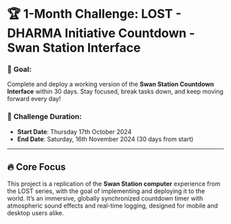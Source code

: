 # 🏆 **1-Month Challenge: LOST - DHARMA Initiative Countdown - Swan Station Interface**

### 🎯 **Goal**:

Complete and deploy a working version of the **Swan Station Countdown Interface** within 30 days. Stay focused, break tasks down, and keep moving forward every day!

### 📅 **Challenge Duration**:

- **Start Date**:  Thursday 17th October 2024
- **End Date**: Saturday, 16th November 2024  (30 days from start)

---

## 🔥 **Core Focus**

This project is a replication of the **Swan Station computer** experience from the LOST series, with the goal of implementing and deploying it to the world. It’s an immersive, globally synchronized countdown timer with atmospheric sound effects and real-time logging, designed for mobile and desktop users alike.

